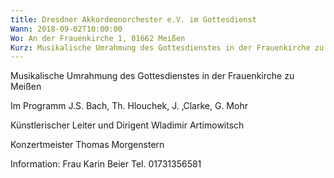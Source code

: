 ```yaml
---
title: Dresdner Akkordeonorchester e.V. im Gottesdienst
Wann: 2018-09-02T10:00:00
Wo: An der Frauenkirche 1, 01662 Meißen
Kurz: Musikalische Umrahmung des Gottesdienstes in der Frauenkirche zu Meißen  - Künstlerischer Leiter und  Dirigent Wladimir Artimowitsch
---
```


Musikalische Umrahmung des Gottesdienstes in der Frauenkirche zu Meißen

Im Programm  J.S. Bach, Th. Hlouchek, J. ‚Clarke, G. Mohr

Künstlerischer Leiter und  Dirigent Wladimir Artimowitsch

Konzertmeister Thomas Morgenstern 


Information: 
Frau Karin Beier
Tel. 01731356581